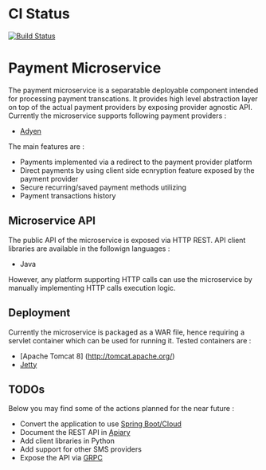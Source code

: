 # CI Status
[![Build Status](https://travis-ci.org/sflpro/ms_payment.svg?branch=master)](https://travis-ci.org/sflpro/ms_payment)
# Payment Microservice

The payment microservice is a separatable deployable component intended for processing payment transcations.
It provides high level abstraction layer on top of the actual payment providers by exposing provider agnostic  API. Currently the microservice supports following payment providers :
* [Adyen](https://www.adyen.com/)

The main features are :
* Payments implemented via a redirect to the payment provider platform
* Direct payments by using client side ecnryption feature exposed by the payment provider
* Secure recurring/saved payment methods utilizing
* Payment transactions history

## Microservice API

The public API of the microservice is exposed via HTTP REST. API client libraries are available in the followign languages :
* Java

However, any platform supporting HTTP calls can use the microservice by manually implementing HTTP calls execution logic.

## Deployment

Currently the microservice is packaged as a WAR file, hence requiring a servlet container which can be used for running it. Tested containers are :
* [Apache Tomcat 8] (http://tomcat.apache.org/)
* [Jetty](https://eclipse.org/jetty/)

## TODOs

Below you may find some of the actions planned for the near future :
* Convert the application to use [Spring Boot/Cloud](http://projects.spring.io/spring-cloud/)
* Document the REST API in [Apiary](https://apiary.io/)
* Add client libraries in Python
* Add support for other SMS providers
* Expose the API via [GRPC](http://www.grpc.io/)  

